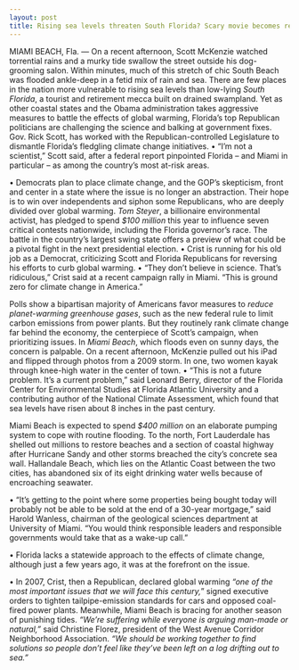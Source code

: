 ```yaml
---
layout: post
title: Rising sea levels threaten South Florida? Scary movie becomes reality.
---
```


MIAMI BEACH, Fla. — On a recent afternoon, Scott McKenzie watched torrential rains and a murky tide swallow the street outside his dog-grooming salon. Within minutes, much of this stretch of chic South Beach was flooded ankle-deep in a fetid mix of rain and sea.
There are few places in the nation more vulnerable to rising sea levels than low-lying _South Florida_, a tourist and retirement mecca built on drained swampland.
Yet as other coastal states and the Obama administration takes aggressive measures to battle the effects of global warming, Florida’s top Republican politicians are challenging the science and balking at government fixes.
Gov. Rick Scott, has worked with the Republican-controlled Legislature to dismantle Florida’s fledgling climate change initiatives.
•	“I’m not a scientist,” Scott said, after a federal report pinpointed Florida – and Miami in particular – as among the country’s most at-risk areas.

•	Democrats plan to place climate change, and the GOP’s skepticism, front and center in a state where the issue is no longer an abstraction.
Their hope is to win over independents and siphon some Republicans, who are deeply divided over global warming. 
_Tom Steyer_, a billionaire environmental activist, has pledged to spend _$100 million_ this year to influence seven critical contests nationwide, including the Florida governor’s race.
The battle in the country’s largest swing state offers a preview of what could be a pivotal fight in the next presidential election.
•	Crist is running for his old job as a Democrat, criticizing Scott and Florida Republicans for reversing his efforts to curb global warming.
•	“They don’t believe in science. That’s ridiculous,” Crist said at a recent campaign rally in Miami. “This is ground zero for climate change in America.”

Polls show a bipartisan majority of Americans favor measures to _reduce planet-warming greenhouse gases_, such as the new federal rule to limit carbon emissions from power plants. But they routinely rank climate change far behind the economy, the centerpiece of Scott’s campaign, when prioritizing issues.
In _Miami Beach_, which floods even on sunny days, the concern is palpable. On a recent afternoon, McKenzie pulled out his iPad and flipped through photos from a 2009 storm. In one, two women kayak through knee-high water in the center of town.
•	“This is not a future problem. It’s a current problem,” said Leonard Berry, director of the Florida Center for Environmental Studies at Florida Atlantic University and a contributing author of the National Climate Assessment, which found that sea levels have risen about 8 inches in the past century.

Miami Beach is expected to spend _$400 million_ on an elaborate pumping system to cope with routine flooding. 
To the north, Fort Lauderdale has shelled out millions to restore beaches and a section of coastal highway after Hurricane Sandy and other storms breached the city’s concrete sea wall. Hallandale Beach, which lies on the Atlantic Coast between the two cities, has abandoned six of its eight drinking water wells because of encroaching seawater.

•	“It’s getting to the point where some properties being bought today will probably not be able to be sold at the end of a 30-year mortgage,” said Harold Wanless, chairman of the geological sciences department at University of Miami. “You would think responsible leaders and responsible governments would take that as a wake-up call.”

•	Florida lacks a statewide approach to the effects of climate change, although just a few years ago, it was at the forefront on the issue.


•	In 2007, Crist, then a Republican, declared global warming _“one of the most important issues that we will face this century,_” signed executive orders to tighten tailpipe-emission standards for cars and opposed coal-fired power plants.
Meanwhile, Miami Beach is bracing for another season of punishing tides.
_“We’re suffering while everyone is arguing man-made or natural,”_ said Christine Florez, president of the West Avenue Corridor Neighborhood Association. _“We should be working together to find solutions so people don’t feel like they’ve been left on a log drifting out to sea.”_

